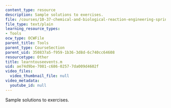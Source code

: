 ```yaml
---
content_type: resource
description: Sample solutions to exercises.
file: /courses/10-37-chemical-and-biological-reaction-engineering-spring-2007/ae74d9be7081c68602577da009d4602f_learntouseevents.m
file_type: text/plain
learning_resource_types:
- Tools
ocw_type: OCWFile
parent_title: Tools
parent_type: CourseSection
parent_uid: 350837a5-f959-1b36-3d8d-6c740cc64608
resourcetype: Other
title: learntouseevents.m
uid: ae74d9be-7081-c686-0257-7da009d4602f
video_files:
  video_thumbnail_file: null
video_metadata:
  youtube_id: null
---
```

Sample solutions to exercises.

